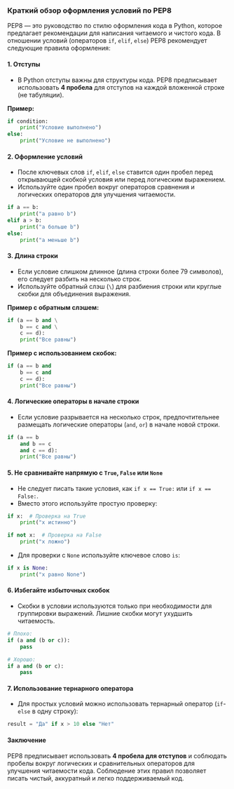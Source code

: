 ### Краткий обзор оформления условий по PEP8

PEP8 — это руководство по стилю оформления кода в Python, которое предлагает рекомендации для написания читаемого и чистого кода. В отношении условий (операторов `if`, `elif`, `else`) PEP8 рекомендует следующие правила оформления:

#### 1. **Отступы**

   - В Python отступы важны для структуры кода. PEP8 предписывает использовать **4 пробела** для отступов на каждой вложенной строке (не табуляции).
   
   **Пример:**

   ```python
   if condition:
       print("Условие выполнено")
   else:
       print("Условие не выполнено")
   ```

#### 2. **Оформление условий**

   - После ключевых слов `if`, `elif`, `else` ставится один пробел перед открывающей скобкой условия или перед логическим выражением.
   - Используйте один пробел вокруг операторов сравнения и логических операторов для улучшения читаемости.

   ```python
   if a == b:
       print("a равно b")
   elif a > b:
       print("a больше b")
   else:
       print("a меньше b")
   ```

#### 3. **Длина строки**

   - Если условие слишком длинное (длина строки более 79 символов), его следует разбить на несколько строк.
   - Используйте обратный слэш (`\`) для разбиения строки или круглые скобки для объединения выражения.

   **Пример с обратным слэшем:**

   ```python
   if (a == b and \
       b == c and \
       c == d):
       print("Все равны")
   ```

   **Пример с использованием скобок:**

   ```python
   if (a == b and
       b == c and
       c == d):
       print("Все равны")
   ```

#### 4. **Логические операторы в начале строки**

   - Если условие разрывается на несколько строк, предпочтительнее размещать логические операторы (`and`, `or`) в начале новой строки.

   ```python
   if (a == b
       and b == c
       and c == d):
       print("Все равны")
   ```

#### 5. **Не сравнивайте напрямую с `True`, `False` или `None`**

   - Не следует писать такие условия, как `if x == True:` или `if x == False:`.
   - Вместо этого используйте простую проверку:

   ```python
   if x:  # Проверка на True
       print("x истинно")

   if not x:  # Проверка на False
       print("x ложно")
   ```

   - Для проверки с `None` используйте ключевое слово `is`:

   ```python
   if x is None:
       print("x равно None")
   ```

#### 6. **Избегайте избыточных скобок**

   - Скобки в условии используются только при необходимости для группировки выражений. Лишние скобки могут ухудшить читаемость.

   ```python
   # Плохо:
   if (a and (b or c)):
       pass

   # Хорошо:
   if a and (b or c):
       pass
   ```

#### 7. **Использование тернарного оператора**

   - Для простых условий можно использовать тернарный оператор (`if`-`else` в одну строку):

   ```python
   result = "Да" if x > 10 else "Нет"
   ```

#### Заключение

PEP8 предписывает использовать **4 пробела для отступов** и соблюдать пробелы вокруг логических и сравнительных операторов для улучшения читаемости кода. Соблюдение этих правил позволяет писать чистый, аккуратный и легко поддерживаемый код.